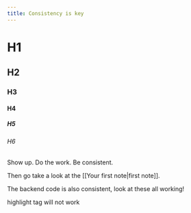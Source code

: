 ```yaml
---
title: Consistency is key
---
```

# H1
## H2
### H3
#### H4
##### H5
###### H6
Show up. Do the work. Be consistent.

Then go take a look at the [[Your first note|first note]].

The backend code is also consistent, look at these all working!

highlight tag will not work


